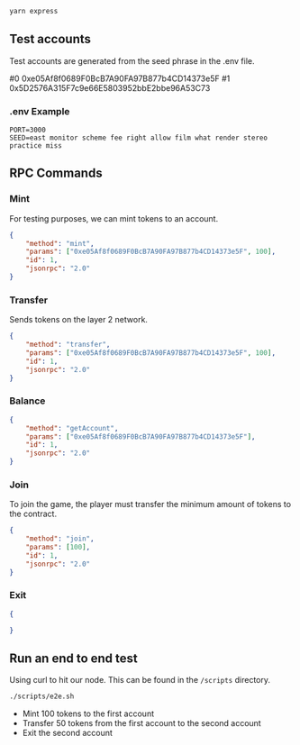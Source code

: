 
```bash
yarn express
```

## Test accounts

Test accounts are generated from the seed phrase in the .env file.

#0 0xe05Af8f0689F0BcB7A90FA97B877b4CD14373e5F
#1 0x5D2576A315F7c9e66E5803952bbE2bbe96A53C73

### .env Example

```text
PORT=3000
SEED=east monitor scheme fee right allow film what render stereo practice miss
```

## RPC Commands

### Mint

For testing purposes, we can mint tokens to an account.

```json
{
    "method": "mint",
    "params": ["0xe05Af8f0689F0BcB7A90FA97B877b4CD14373e5F", 100],
    "id": 1,
    "jsonrpc": "2.0"
}
```

### Transfer

Sends tokens on the layer 2 network.

```json
{
    "method": "transfer",
    "params": ["0xe05Af8f0689F0BcB7A90FA97B877b4CD14373e5F", 100],
    "id": 1,
    "jsonrpc": "2.0"
}
```

### Balance

```json
{
    "method": "getAccount",
    "params": ["0xe05Af8f0689F0BcB7A90FA97B877b4CD14373e5F"],
    "id": 1,
    "jsonrpc": "2.0"
}
```

### Join

To join the game, the player must transfer the minimum amount of tokens to the contract.

```json
{
    "method": "join",
    "params": [100],
    "id": 1,
    "jsonrpc": "2.0"
}
```

### Exit

```json
{

}
```


## Run an end to end test

Using curl to hit our node.   This can be found in the `/scripts` directory.

```bash
./scripts/e2e.sh
```

* Mint 100 tokens to the first account
* Transfer 50 tokens from the first account to the second account
* Exit the second account
